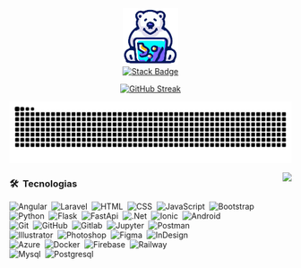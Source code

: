 <div id="header" align="center">
  <img src="/img/osoP.png" width="100"/>
  
  <div id="badges">
<!--   <a href="https://facebook.com/josman.altamira">
    <img src="https://img.shields.io/badge/Facebook-%231877F2.svg?logo=Facebook&logoColor=white" alt="Facebook Badge"/>
  </a> -->
  <a href="https://stackoverflow.com/users/21409844/">
    <img src="https://img.shields.io/badge/-Stackoverflow-FE7A16?logo=stack-overflow&logoColor=white" alt="Stack Badge"/>
  </a>
</div>
</div>

<!-- Racha commits  -->
<p align="center">
  <a href="#" alt="Users" title="Racha">
    <img src="https://statsjosman.vercel.app?user=JosmanAltamira&theme=transparent&hide_border=true&locale=es" alt="GitHub Streak" />
  </a>
</p>
<!-- &exclude_days=Sun%2CSat -->

<!-- Serpiente-->
<p align="center">
<img src="https://raw.githubusercontent.com/JosmanAltamira/JosmanAltamira/output/snake.svg" alt="Snake animation" />
</p>

<!-- Lenjuages-->
<img align="right" src="https://estadistica-ll8u.vercel.app/api/top-langs/?username=JosmanAltamira&layout=compact&theme=transparent&hide_border=true&langs_count=20&locale=es&count_private=true&hide=hack,shell"/>

### 🛠 &nbsp;Tecnologias
![Angular](https://img.shields.io/badge/-Angular-05122A?style=flat&logo=angular)&nbsp;
![Laravel](https://img.shields.io/badge/-Laravel-05122A?style=flat&logo=laravel)&nbsp;
![HTML](https://img.shields.io/badge/-HTML-05122A?style=flat&logo=HTML5)&nbsp;
![CSS](https://img.shields.io/badge/-CSS-05122A?style=flat&logo=CSS3&logoColor=1572B6)&nbsp;
![JavaScript](https://img.shields.io/badge/-JavaScript-05122A?style=flat&logo=javascript)&nbsp;
![Bootstrap](https://img.shields.io/badge/-Bootstrap-05122A?style=flat&logo=bootstrap&logoColor=563D7C)
\
![Python](https://img.shields.io/badge/-Python-05122A?style=flat&logo=python)&nbsp;
![Flask](https://img.shields.io/badge/-Flask-05122A?style=flat&logo=flask)&nbsp;
![FastApi](https://img.shields.io/badge/-FastApi-05122A?style=flat&logo=fastapi)&nbsp;
![.Net](https://img.shields.io/badge/-.Net-05122A?style=flat&logo=.net)&nbsp;
![Ionic](https://img.shields.io/badge/-Ionic-05122A?style=flat&logo=ionic)&nbsp;
![Android](https://img.shields.io/badge/-AndroidStudio-05122A?style=flat&logo=androidstudio)&nbsp;
\
![Git](https://img.shields.io/badge/-Git-05122A?style=flat&logo=git)&nbsp;
![GitHub](https://img.shields.io/badge/-GitHub-05122A?style=flat&logo=github)&nbsp;
![Gitlab](https://img.shields.io/badge/-GitLab-05122A?style=flat&logo=gitlab)&nbsp;
![Jupyter](https://img.shields.io/badge/-Jupyter-05122A?style=flat&logo=jupyter)&nbsp;
![Postman](https://img.shields.io/badge/-Postman-05122A?style=flat&logo=postman)&nbsp;
\
![Illustrator](https://img.shields.io/badge/-Illustrator-05122A?style=flat&logo=adobe-illustrator)&nbsp;
![Photoshop](https://img.shields.io/badge/-Photoshop-05122A?style=flat&logo=adobe-photoshop)&nbsp;
![Figma](https://img.shields.io/badge/-Figma-05122A?style=flat&logo=figma)&nbsp;
![InDesign](https://img.shields.io/badge/-InDesign-05122A?style=flat&logo=adobe-indesign)
\
![Azure](https://img.shields.io/badge/-Azure-05122A?style=flat&logo=azure)&nbsp;
![Docker](https://img.shields.io/badge/-Docker-05122A?style=flat&logo=docker)&nbsp;
![Firebase](https://img.shields.io/badge/-Firebase-05122A?style=flat&logo=firebase)&nbsp;
![Railway](https://img.shields.io/badge/-Railwey-05122A?style=flat&logo=railway)&nbsp;
\
![Mysql](https://img.shields.io/badge/-Mysql-05122A?style=flat&logo=mysql)&nbsp;
![Postgresql](https://img.shields.io/badge/-Postgresql-05122A?style=flat&logo=postgresql)&nbsp;


